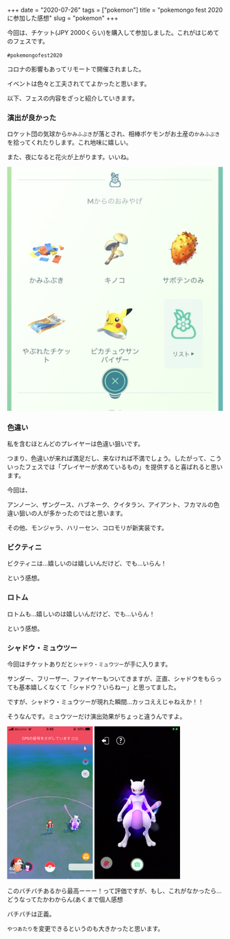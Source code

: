 +++
date = "2020-07-26"
tags = ["pokemon"]
title = "pokemongo fest 2020に参加した感想"
slug = "pokemon"
+++

今回は、チケット(JPY 2000くらい)を購入して参加しました。これがはじめてのフェスです。

`#pokemongofest2020`

コロナの影響もあってリモートで開催されました。

イベントは色々と工夫されててよかったと思います。

以下、フェスの内容をざっと紹介していきます。

### 演出が良かった

ロケット団の気球から`かみふぶき`が落とされ、相棒ポケモンがお土産の`かみふぶき`を拾ってくれたりします。これ地味に嬉しい。

また、夜になると花火が上がります。いいね。

![](https://github.com/syui/mstdn.page/raw/master/img/mastodon/media_attachments/files/104/580/784/408/454/828/small/b1dadf1731554366.jpg)

### 色違い

私を含むほとんどのプレイヤーは色違い狙いです。

つまり、色違いが来れば満足だし、来なければ不満でしょう。したがって、こういったフェスでは「プレイヤーが求めているもの」を提供すると喜ばれると思います。

今回は、

アンノーン、ザングース、ハブネーク、クイタラン、アイアント、フカマルの色違い狙いの人が多かったのではと思います。

その他、モンジャラ、ハリーセン、コロモリが新実装です。

### ビクティニ

ビクティニは...嬉しいのは嬉しいんだけど、でも...いらん！

という感想。

### ロトム

ロトムも...嬉しいのは嬉しいんだけど、でも...いらん！

という感想。

### シャドウ・ミュウツー

今回はチケットありだと`シャドウ・ミュウツー`が手に入ります。

サンダー、フリーザー、ファイヤーもついてきますが、正直、シャドウをもらっても基本嬉しくなくて「シャドウ？いらねー」と思ってました。

ですが、シャドウ・ミュウツーが現れた瞬間...カッコええじゃねえか！！

そうなんです。ミュウツーだけ演出効果がちょっと違うんですよ。

<img src="https://raw.githubusercontent.com/syui/img/master/old/pokemongo_fest_2020_mewtwo_IMG_0010.png" width="200">
<img src="https://raw.githubusercontent.com/syui/img/master/old/pokemongo_fest_2020_mewtwo_IMG_0014.png" width="200">

このバチバチあるから最高ーーー！って評価ですが、もし、これがなかったら...どうなってたかわからん(あくまで個人感想

バチバチは正義。

`やつあたり`を変更できるというのも大きかったと思います。
